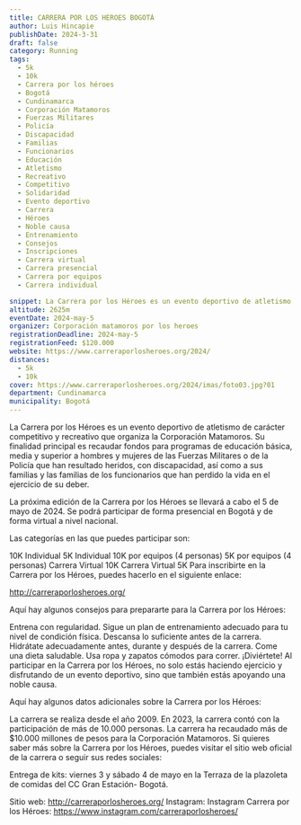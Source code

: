 ```yaml
---
title: CARRERA POR LOS HEROES BOGOTÁ
author: Luis Hincapie
publishDate: 2024-3-31
draft: false
category: Running
tags:
  - 5k
  - 10k
  - Carrera por los héroes
  - Bogotá
  - Cundinamarca
  - Corporación Matamoros
  - Fuerzas Militares
  - Policía
  - Discapacidad
  - Familias
  - Funcionarios
  - Educación
  - Atletismo
  - Recreativo
  - Competitivo
  - Solidaridad
  - Evento deportivo
  - Carrera
  - Héroes
  - Noble causa
  - Entrenamiento
  - Consejos
  - Inscripciones
  - Carrera virtual
  - Carrera presencial
  - Carrera por equipos
  - Carrera individual

snippet: La Carrera por los Héroes es un evento deportivo de atletismo de carácter competitivo y recreativo que organiza la Corporación Matamoros. Su finalidad principal es recaudar fondos para programas de educación básica, media y superior a hombres y mujeres de las Fuerzas Militares o de la Policía que han resultado heridos, con discapacidad, así como a sus familias y las familias de los funcionarios que han perdido la vida en el ejercicio de su deber.
altitude: 2625m
eventDate: 2024-may-5
organizer: Corporación matamoros por los heroes
registrationDeadline: 2024-may-5
registrationFeed: $120.000
website: https://www.carreraporlosheroes.org/2024/
distances:
  - 5k
  - 10k
cover: https://www.carreraporlosheroes.org/2024/imas/foto03.jpg?01
department: Cundinamarca
municipality: Bogotá
---
```


La Carrera por los Héroes es un evento deportivo de atletismo de carácter competitivo y recreativo que organiza la Corporación Matamoros. Su finalidad principal es recaudar fondos para programas de educación básica, media y superior a hombres y mujeres de las Fuerzas Militares o de la Policía que han resultado heridos, con discapacidad, así como a sus familias y las familias de los funcionarios que han perdido la vida en el ejercicio de su deber.

La próxima edición de la Carrera por los Héroes se llevará a cabo el 5 de mayo de 2024. Se podrá participar de forma presencial en Bogotá y de forma virtual a nivel nacional.

Las categorías en las que puedes participar son:

10K Individual
5K Individual
10K por equipos (4 personas)
5K por equipos (4 personas)
Carrera Virtual 10K
Carrera Virtual 5K
Para inscribirte en la Carrera por los Héroes, puedes hacerlo en el siguiente enlace:

http://carreraporlosheroes.org/

Aquí hay algunos consejos para prepararte para la Carrera por los Héroes:

Entrena con regularidad.
Sigue un plan de entrenamiento adecuado para tu nivel de condición física.
Descansa lo suficiente antes de la carrera.
Hidrátate adecuadamente antes, durante y después de la carrera.
Come una dieta saludable.
Usa ropa y zapatos cómodos para correr.
¡Diviértete!
Al participar en la Carrera por los Héroes, no solo estás haciendo ejercicio y disfrutando de un evento deportivo, sino que también estás apoyando una noble causa.

Aquí hay algunos datos adicionales sobre la Carrera por los Héroes:

La carrera se realiza desde el año 2009.
En 2023, la carrera contó con la participación de más de 10.000 personas.
La carrera ha recaudado más de $10.000 millones de pesos para la Corporación Matamoros.
Si quieres saber más sobre la Carrera por los Héroes, puedes visitar el sitio web oficial de la carrera o seguir sus redes sociales:

Entrega de kits: viernes 3 y sábado 4 de mayo en la Terraza de la plazoleta de comidas del CC Gran Estación- Bogotá.

Sitio web: http://carreraporlosheroes.org/
Instagram: Instagram Carrera por los Héroes: https://www.instagram.com/carreraporlosheroes/
